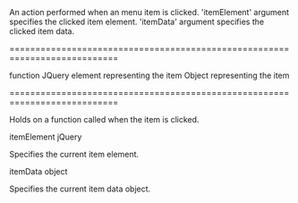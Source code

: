 <!--**
/*-------------------------------------------
    Auto-generated file. Do not modify.
-------------------------------------------

**-->
<!--d-->An action performed when an menu item is clicked. 'itemElement' argument specifies the clicked item element. 'itemData' argument specifies the clicked item data.<!--/d-->
===========================================================================
<!--type-->function<!--/type-->
<!--fp1d-->JQuery element representing the item<!--/fp1d-->
<!--fp2d-->Object representing the item<!--/fp2d-->
===========================================================================

<!--shortDescription-->
Holds on a function called when the item is clicked.
<!--/shortDescription-->

<!--fullDescription-->

<!--/fullDescription-->
<!--typeFunctionParamName1-->itemElement<!--/typeFunctionParamName1-->
<!--typeFunctionParamType1-->jQuery<!--/typeFunctionParamType1-->
<!--typeFunctionParamDescription1-->
Specifies the current item element.
<!--/typeFunctionParamDescription1-->

<!--typeFunctionParamName2-->itemData<!--/typeFunctionParamName2-->
<!--typeFunctionParamType2-->object<!--/typeFunctionParamType2-->
<!--typeFunctionParamDescription2-->
Specifies the current item data object.
<!--/typeFunctionParamDescription2-->
